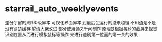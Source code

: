 # starrail_auto_weeklyevents
差分宇宙的刷100级脚本 可视化界面脚本
到最后会运行的越来越慢 不知道是不是没有清楚缓存  望请大佬改进
部分使用通义千问制作
原理是根据每秒的截屏来视觉识别位置从而进行模拟鼠标等操作 来进行速刷第一位面的第一关的效果
